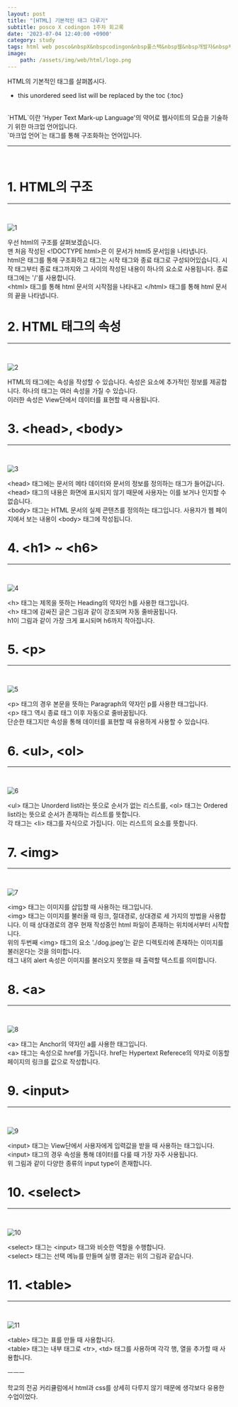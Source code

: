 ```yaml
---
layout: post
title: "[HTML] 기본적인 태그 다루기"
subtitle: posco X codingon 1주차 회고록
date: '2023-07-04 12:40:00 +0900'
category: study
tags: html web posco&nbspX&nbspcodingon&nbsp풀스택&nbsp웹&nbsp개발자&nbsp부트캠프&nbsp8기
image:
    path: /assets/img/web/html/logo.png
---
```


HTML의 기본적인 태그를 살펴봅시다.<br>

<!--more-->

* this unordered seed list will be replaced by the toc
{:toc}
<br>
`HTML`이란 'Hyper Text Mark-up Language'의 약어로 웹사이트의 모습을 기술하기 위한 마크업 언어입니다.<br>`마크업 언어`는 태그를 통해 구조화하는 언어입니다.<br>


---
<br>

# 1. HTML의 구조
---
<br>

![1](/assets/img/web/html/2023-07-04-[HTML]_기본적인_태그_다루기/1.png)
<br>

우선 html의 구조를 살펴보겠습니다.<br>
맨 처음 작성된 \<!DOCTYPE html\>은 이 문서가 html5 문서임을 나타냅니다.<br>
html은 태그를 통해 구조화하고 태그는 시작 태그와 종료 태그로 구성되어있습니다. 시작 태그부터 종료 태그까지와 그 사이의 작성된 내용이 하나의 요소로 사용됩니다. 종료 태그에는 '/'를 사용합니다.<br>
\<html\> 태그를 통해 html 문서의 시작점을 나타내고 \</html\> 태그를 통해 html 문서의 끝을 나타냅니다.<br>


# 2. HTML 태그의 속성
---
<br>

![2](/assets/img/web/html/2023-07-04-[HTML]_기본적인_태그_다루기/2.png)
<br>

HTML의 태그에는 속성을 작성할 수 있습니다. 속성은 요소에 추가적인 정보를 제공합니다. 하나의 태그는 여러 속성을 가질 수 있습니다.<br>
이러한 속성은 View단에서 데이터를 표현할 때 사용됩니다.<br>


# 3. \<head\>, \<body\>
---
<br>

![3](/assets/img/web/html/2023-07-04-[HTML]_기본적인_태그_다루기/3.png)
<br>

\<head\> 태그에는 문서의 메타 데이터와 문서의 정보를 정의하는 태그가 들어갑니다.<br>
\<head\> 태그의 내용은 화면에 표시되지 않기 때문에 사용자는 이를 보거나 인지할 수 없습니다.<br>
\<body\> 태그는 HTML 문서의 실제 콘텐츠를 정의하는 태그입니다. 사용자가 웹 페이지에서 보는 내용이 \<body\> 태그에 작성됩니다.<br>


# 4. \<h1\> ~ \<h6\>
---
<br>

![4](/assets/img/web/html/2023-07-04-[HTML]_기본적인_태그_다루기/4.png)
<br>

\<h\> 태그는 제목을 뜻하는 Heading의 약자인 h를 사용한 태그입니다.<br>
\<h\> 태그에 감싸진 글은 그림과 같이 강조되며 자동 줄바꿈됩니다.<br>
h1이 그림과 같이 가장 크게 표시되며 h6까지 작아집니다.<br>

# 5. \<p\>
---
<br>

![5](/assets/img/web/html/2023-07-04-[HTML]_기본적인_태그_다루기/5.png)
<br>

\<p\> 태그의 경우 본문을 뜻하는 Paragraph의 약자인 p를 사용한 태그입니다.<br>
\<p\> 태그 역시 종료 태그 이후 자동으로 줄바꿈됩니다.<br>
단순한 태그지만 속성을 통해 데이터를 표현할 때 유용하게 사용할 수 있습니다.<br>


# 6. \<ul\>, \<ol\>
---
<br>

![6](/assets/img/web/html/2023-07-04-[HTML]_기본적인_태그_다루기/6.png)
<br>

\<ul\> 태그는 Unorderd list라는 뜻으로 순서가 없는 리스트를, \<ol\> 태그는 Ordered list라는 뜻으로 순서가 존재하는 리스트를 뜻합니다.<br>
각 태그는 \<li\> 태그를 자식으로 가집니다. 이는 리스트의 요소를 뜻합니다.<br>

# 7. \<img\>
---
<br>

![7](/assets/img/web/html/2023-07-04-[HTML]_기본적인_태그_다루기/7.png)
<br>

\<img\> 태그는 이미지를 삽입할 때 사용하는 태그입니다.<br>
\<img\> 태그는 이미지를 불러올 때 링크, 절대경로, 상대경로 세 가지의 방법을 사용합니다. 이 때 상대경로의 경우 현재 작성중인 html 파일이 존재하는 위치에서부터 시작합니다.<br>
위의 두번째 \<img\> 태그의 요소 './dog.jpeg'는 같은 디렉토리에 존재하는 이미지를 불러온다는 것을 의미합니다.<br>
태그 내의 alert 속성은 이미지를 불러오지 못했을 때 출력할 텍스트를 의미합니다.<br>

# 8. \<a\>
---
<br>

![8](/assets/img/web/html/2023-07-04-[HTML]_기본적인_태그_다루기/8.png)
<br>

\<a\> 태그는 Anchor의 약자인 a를 사용한 태그입니다.<br>
\<a\> 태그는 속성으로 href를 가집니다. href는 Hypertext Referece의 약자로 이동할 페이지의 링크를 값으로 작성합니다.<br>


# 9. \<input\>
---
<br>

![9](/assets/img/web/html/2023-07-04-[HTML]_기본적인_태그_다루기/9.png)
<br>

\<input\> 태그는 View단에서 사용자에게 입력값을 받을 때 사용하는 태그입니다.<br>
\<input\> 태그의 경우 속성을 통해 데이터를 다룰 때 가장 자주 사용됩니다.<br>
위 그림과 같이 다양한 종류의 input type이 존재합니다.<br>

# 10. \<select\>
---
<br>

![10](/assets/img/web/html/2023-07-04-[HTML]_기본적인_태그_다루기/10.png)
<br>

\<select\> 태그는 \<input\> 태그와 비슷한 역할을 수행합니다.<br>
\<select\> 태그는 선택 메뉴를 만들며 실행 결과는 위의 그림과 같습니다.<br>

# 11. \<table\>
---
<br>

![11](/assets/img/web/html/2023-07-04-[HTML]_기본적인_태그_다루기/11.png)
<br>

\<table\> 태그는 표를 만들 때 사용합니다.<br>
\<table\> 태그는 내부 태그로 \<tr\>, \<td\> 태그를 사용하며 각각 행, 열을 추가할 때 사용합니다.<br>

ㅡㅡㅡ

학교의 전공 커리큘럼에서 html과 css를 상세히 다루지 않기 때문에 생각보다 유용한 수업이었다.